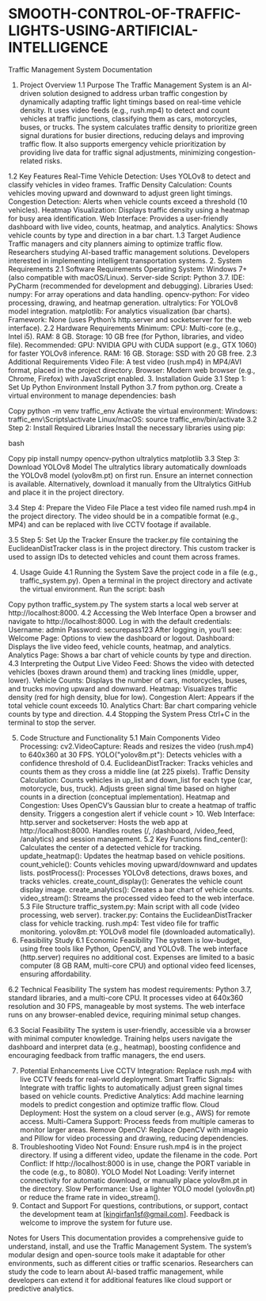 # SMOOTH-CONTROL-OF-TRAFFIC-LIGHTS-USING-ARTIFICIAL-INTELLIGENCE
Traffic Management System Documentation
1. Project Overview
1.1 Purpose
The Traffic Management System is an AI-driven solution designed to address urban traffic congestion by dynamically adapting traffic light timings based on real-time vehicle density. It uses video feeds (e.g., rush.mp4) to detect and count vehicles at traffic junctions, classifying them as cars, motorcycles, buses, or trucks. The system calculates traffic density to prioritize green signal durations for busier directions, reducing delays and improving traffic flow. It also supports emergency vehicle prioritization by providing live data for traffic signal adjustments, minimizing congestion-related risks.

1.2 Key Features
Real-Time Vehicle Detection: Uses YOLOv8 to detect and classify vehicles in video frames.
Traffic Density Calculation: Counts vehicles moving upward and downward to adjust green light timings.
Congestion Detection: Alerts when vehicle counts exceed a threshold (10 vehicles).
Heatmap Visualization: Displays traffic density using a heatmap for busy area identification.
Web Interface: Provides a user-friendly dashboard with live video, counts, heatmap, and analytics.
Analytics: Shows vehicle counts by type and direction in a bar chart.
1.3 Target Audience
Traffic managers and city planners aiming to optimize traffic flow.
Researchers studying AI-based traffic management solutions.
Developers interested in implementing intelligent transportation systems.
2. System Requirements
2.1 Software Requirements
Operating System: Windows 7+ (also compatible with macOS/Linux).
Server-side Script: Python 3.7.
IDE: PyCharm (recommended for development and debugging).
Libraries Used:
numpy: For array operations and data handling.
opencv-python: For video processing, drawing, and heatmap generation.
ultralytics: For YOLOv8 model integration.
matplotlib: For analytics visualization (bar charts).
Framework: None (uses Python’s http.server and socketserver for the web interface).
2.2 Hardware Requirements
Minimum:
CPU: Multi-core (e.g., Intel i5).
RAM: 8 GB.
Storage: 10 GB free (for Python, libraries, and video file).
Recommended:
GPU: NVIDIA GPU with CUDA support (e.g., GTX 1060) for faster YOLOv8 inference.
RAM: 16 GB.
Storage: SSD with 20 GB free.
2.3 Additional Requirements
Video File: A test video (rush.mp4) in MP4/AVI format, placed in the project directory.
Browser: Modern web browser (e.g., Chrome, Firefox) with JavaScript enabled.
3. Installation Guide
3.1 Step 1: Set Up Python Environment
Install Python 3.7 from python.org.
Create a virtual environment to manage dependencies:
bash

Copy
python -m venv traffic_env
Activate the virtual environment:
Windows: traffic_env\Scripts\activate
Linux/macOS: source traffic_env/bin/activate
3.2 Step 2: Install Required Libraries
Install the necessary libraries using pip:

bash

Copy
pip install numpy opencv-python ultralytics matplotlib
3.3 Step 3: Download YOLOv8 Model
The ultralytics library automatically downloads the YOLOv8 model (yolov8m.pt) on first run. Ensure an internet connection is available. Alternatively, download it manually from the Ultralytics GitHub and place it in the project directory.

3.4 Step 4: Prepare the Video File
Place a test video file named rush.mp4 in the project directory. The video should be in a compatible format (e.g., MP4) and can be replaced with live CCTV footage if available.

3.5 Step 5: Set Up the Tracker
Ensure the tracker.py file containing the EuclideanDistTracker class is in the project directory. This custom tracker is used to assign IDs to detected vehicles and count them across frames.

4. Usage Guide
4.1 Running the System
Save the project code in a file (e.g., traffic_system.py).
Open a terminal in the project directory and activate the virtual environment.
Run the script:
bash

Copy
python traffic_system.py
The system starts a local web server at http://localhost:8000.
4.2 Accessing the Web Interface
Open a browser and navigate to http://localhost:8000.
Log in with the default credentials:
Username: admin
Password: securepass123
After logging in, you’ll see:
Welcome Page: Options to view the dashboard or logout.
Dashboard: Displays the live video feed, vehicle counts, heatmap, and analytics.
Analytics Page: Shows a bar chart of vehicle counts by type and direction.
4.3 Interpreting the Output
Live Video Feed: Shows the video with detected vehicles (boxes drawn around them) and tracking lines (middle, upper, lower).
Vehicle Counts: Displays the number of cars, motorcycles, buses, and trucks moving upward and downward.
Heatmap: Visualizes traffic density (red for high density, blue for low).
Congestion Alert: Appears if the total vehicle count exceeds 10.
Analytics Chart: Bar chart comparing vehicle counts by type and direction.
4.4 Stopping the System
Press Ctrl+C in the terminal to stop the server.

5. Code Structure and Functionality
5.1 Main Components
Video Processing:
cv2.VideoCapture: Reads and resizes the video (rush.mp4) to 640x360 at 30 FPS.
YOLO("yolov8m.pt"): Detects vehicles with a confidence threshold of 0.4.
EuclideanDistTracker: Tracks vehicles and counts them as they cross a middle line (at 225 pixels).
Traffic Density Calculation:
Counts vehicles in up_list and down_list for each type (car, motorcycle, bus, truck).
Adjusts green signal time based on higher counts in a direction (conceptual implementation).
Heatmap and Congestion:
Uses OpenCV’s Gaussian blur to create a heatmap of traffic density.
Triggers a congestion alert if vehicle count > 10.
Web Interface:
http.server and socketserver: Hosts the web app at http://localhost:8000.
Handles routes (/, /dashboard, /video_feed, /analytics) and session management.
5.2 Key Functions
find_center(): Calculates the center of a detected vehicle for tracking.
update_heatmap(): Updates the heatmap based on vehicle positions.
count_vehicle(): Counts vehicles moving upward/downward and updates lists.
postProcess(): Processes YOLOv8 detections, draws boxes, and tracks vehicles.
create_count_display(): Generates the vehicle count display image.
create_analytics(): Creates a bar chart of vehicle counts.
video_stream(): Streams the processed video feed to the web interface.
5.3 File Structure
traffic_system.py: Main script with all code (video processing, web server).
tracker.py: Contains the EuclideanDistTracker class for vehicle tracking.
rush.mp4: Test video file for traffic monitoring.
yolov8m.pt: YOLOv8 model file (downloaded automatically).
6. Feasibility Study
6.1 Economic Feasibility
The system is low-budget, using free tools like Python, OpenCV, and YOLOv8. The web interface (http.server) requires no additional cost. Expenses are limited to a basic computer (8 GB RAM, multi-core CPU) and optional video feed licenses, ensuring affordability.

6.2 Technical Feasibility
The system has modest requirements: Python 3.7, standard libraries, and a multi-core CPU. It processes video at 640x360 resolution and 30 FPS, manageable by most systems. The web interface runs on any browser-enabled device, requiring minimal setup changes.

6.3 Social Feasibility
The system is user-friendly, accessible via a browser with minimal computer knowledge. Training helps users navigate the dashboard and interpret data (e.g., heatmap), boosting confidence and encouraging feedback from traffic managers, the end users.

7. Potential Enhancements
Live CCTV Integration: Replace rush.mp4 with live CCTV feeds for real-world deployment.
Smart Traffic Signals: Integrate with traffic lights to automatically adjust green signal times based on vehicle counts.
Predictive Analytics: Add machine learning models to predict congestion and optimize traffic flow.
Cloud Deployment: Host the system on a cloud server (e.g., AWS) for remote access.
Multi-Camera Support: Process feeds from multiple cameras to monitor larger areas.
Remove OpenCV: Replace OpenCV with imageio and Pillow for video processing and drawing, reducing dependencies.
8. Troubleshooting
Video Not Found: Ensure rush.mp4 is in the project directory. If using a different video, update the filename in the code.
Port Conflict: If http://localhost:8000 is in use, change the PORT variable in the code (e.g., to 8080).
YOLO Model Not Loading: Verify internet connectivity for automatic download, or manually place yolov8m.pt in the directory.
Slow Performance: Use a lighter YOLO model (yolov8n.pt) or reduce the frame rate in video_stream().
9. Contact and Support
For questions, contributions, or support, contact the development team at [kingirfan1sf@gmail.com]. Feedback is welcome to improve the system for future use.

Notes for Users
This documentation provides a comprehensive guide to understand, install, and use the Traffic Management System. The system’s modular design and open-source tools make it adaptable for other environments, such as different cities or traffic scenarios. Researchers can study the code to learn about AI-based traffic management, while developers can extend it for additional features like cloud support or predictive analytics.
